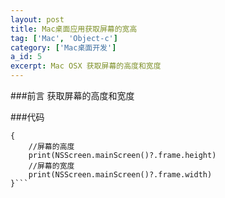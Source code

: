 ```yaml
---
layout: post
title: Mac桌面应用获取屏幕的宽高
tag: ['Mac', 'Object-c']
category: ['Mac桌面开发']
a_id: 5
excerpt: Mac OSX 获取屏幕的高度和宽度
---
```

	
###前言
	获取屏幕的高度和宽度

###代码
```func demo()
{
    //屏幕的高度
    print(NSScreen.mainScreen()?.frame.height)
    //屏幕的宽度
    print(NSScreen.mainScreen()?.frame.width)
}```
